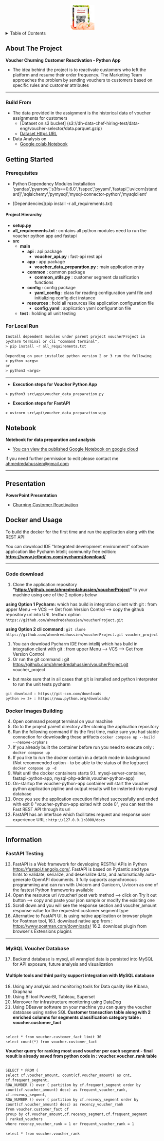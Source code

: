 <div id="top"></div>
<!-- PROJECT LOGO -->
<br />
<div align="center">
  <a href="https://github.com/ahmedredahussien/voucherProject">
    <img src="images/logo.png" alt="Logo" width="80" height="80">
  </a>
</div>
  
<!-- TABLE OF CONTENTS -->
<details>
  <summary>Table of Contents</summary>
  <ol>
    <li>
      <a href="#about-the-project">About The Project</a>
    </li>
    <li>
      <a href="#getting-started">Getting Started</a>
      <ul>
        <li><a href="#prerequisites">Prerequisites</a></li>
        <li><a href="#project-hierarchy">Project Hierarchy</a></li>
        <li><a href="#for-local-run">For Local Run</a></li>
      </ul>
    </li>
    <li><a href="#notebook">Notebook</a></li>
    <li><a href="#presentation">Presentation</a></li>
    <li>
        <a href="#docker-and-usage">Docker and Usage</a>
        <ul>
            <li><a href="#code-download">Code download</a></li>
            <li><a href="#docker-images-building">Docker Images Building</a></li>
        </ul>
    </li>
    <li>
        <a href="#information">Information</a>
        <ul>
            <li><a href="#fastapi-testing">FastAPI Testing</a></li>
            <li><a href="#mysql-voucher-database">MySQL Voucher Database</a></li>
        </ul>
    </li>
  </ol>
</details>

## About The Project
**Voucher Churning Customer Reactivation - Python App**
- The idea behind the project is to reactivate customers who left the platform and resume their
order frequency. The Marketing Team approaches the problem by sending vouchers to
customers based on specific rules and customer attributes

---
### Build From
- The data provided in the assignment is the historical data of voucher assignments for
customers  
    * [Dataset on s3 bucket] (s3://dh-data-chef-hiring-test/data-eng/voucher-selector/data.parquet.gzip)
    * [Dataset Https URL](https://dh-data-chef-hiring-test.s3.eu-central-1.amazonaws.com/data-eng/voucher-selector/data.parquet.gzip)
- Data Analysis on 
   * [Google colab Notebook](https://colab.research.google.com/drive/18_c5cS3fHxeIuwoAPH5aCXXawr2V9WUP?usp=sharing)

## Getting Started

### Prerequisites 

- Python Dependency Modules Installation 'pandas','pyarrow','s3fs==0.6.0','fsspec','pyyaml','fastapi','uvicorn[standard]','sqlalchemy','pymysql','mysql-connector-python','mysqlclient'
* [Dependencies](pip install -r all_requirements.txt)

#### Project Hierarchy 
* **setup.py**
* **all_requirements.txt** : contains all python modules need to run the voucher python app and fastapi
* **src**
    * **main**
        * **api** : api package
            * **voucher_api.py** : fast-api rest api
        * **app** : app package
            * **voucher_data_preparation.py** : main application entry
        * **common** : common package
            * **common_utils.py** : customer segment classification functions
        * **config** : config package
            * **yaml_config** : class for reading configuration yaml file and initializing config dict instance
        * **resources**  : hold all resources like application configuration file
            * **config.yaml** : application yaml configuration file 
    * **test** : holding all unit testing 

### For Local Run 
```
Install dependent modules under parent project voucherProject in pycharm terminal or cli "command terminal", 
> pip install -r all_requirements.txt

Depending on your installed python version 2 or 3 run the following
> python <args>
or
> python3 <args>
```
---
- **Execution steps for Voucher Python App**

`` > python3 src\app\voucher_data_preparation.py ``

- **Execution steps for FastAPI**

`` > uvicorn src\api\voucher_data_preparation:app ``


## Notebook 
**Notebook for data preparation and analysis**
* [You can view the published Google Notebook on google cloud](https://colab.research.google.com/drive/18_c5cS3fHxeIuwoAPH5aCXXawr2V9WUP?usp=sharing)

if you need further permission to edit please contact me ahmedredahussien@gmail.com 

---

## Presentation
**PowerPoint Presentation**
* [Churning Customer Reactivation](https://docs.google.com/presentation/d/1JESapE-7auJNW6evjp1srvGhA9TarUPn/edit?usp=sharing&ouid=109467200517397620113&rtpof=true&sd=true)

## Docker and Usage

To build the docker for the first time and run the application along with the REST API

You can download IDE "Integrated development environment" software application like Pycharm Intellij community free edition: **https://www.jetbrains.com/pycharm/download/**   

---

### Code download
1. Clone the application repository **"https://github.com/ahmedredahussien/voucherProject"** to your machine using one of the 2 options below

**using Option 1 Pycharm:** which has build in integration client with git : 
from upper Menu --> VCS -->  Get from Version Control --> copy the github repository url into URL textbox option
``https://github.com/ahmedredahussien/voucherProject.git``

**using Option 2 cli command:** 
``git clone https://github.com/ahmedredahussien/voucherProject.git voucher_project``


1. You can download Pycharm IDE from intellij which has build in integration client with git : from upper Menu --> VCS -->  Get from Version Control 
2. Or run the git command : git https://github.com/ahmedredahussien/voucherProject.git voucher_project
* but make sure that in all cases that git is installed and python interpreter to run the unit tests
pycharm
```
git download : https://git-scm.com/downloads
python >= 3+ : https://www.python.org/downloads/
```

### Docker Images Building
4. Open command prompt terminal on your machine 
5. Go to the project parent directory after cloning the application repository 
6. Run the following command if its the first time, make sure you had stable connection for downloading these artifacts
``docker compose up --build --remove-orphans``
7. If you already built the container before run you need to execute only : 
``docker compose up``
8. If you like to run the docker contain in a detach mode in background (Not recommended option - to be able to the status of the logtrace)
``docker compose up -d``
9. Wait until the docker containers starts 
9.1. mysql-server-container, fastapi-python-app, mysql-php-admin,voucher-python-app)
10. On-startup the voucher-python-app container will start the voucher python application pipline and output results will be insterted into mysql database
11. Once you see the application execution finished successfully and ended with exit 0 "voucher-python-app exited with code 0", you can test the Fast REST API through its url
12. FastAPI has an interface which facilitates request and response user experience URL : 
``http://127.0.0.1:8000/docs``
---
## Information

### FastAPI Testing
13. FastAPI is a Web framework for developing RESTful APIs in Python https://fastapi.tiangolo.com/. FastAPI is based on Pydantic and type hints to validate, serialize, and deserialize data, and automatically auto-generate OpenAPI documents. It fully supports asynchronous programming and can run with Uvicorn and Gunicorn, Uvicorn as one of the fastest Python frameworks available 
14. Open the resource url /voucher/ post verb method --> click on Try it out button --> copy and paste your json sample or modify the exisiting one 
15. Scroll down and you will see the response section and voucher_amount response value for the requested customer segment type
16. Alternative to FastAPI UI, is using native application or browser plugin for Postman tool, 
16.1. download native app from : https://www.postman.com/downloads/
16.2. download plugin from browser's Extensions plugins 
---
### MySQL Voucher Database 
17. Backend database is mysql, all wrangled data is persisted into MySQL for API exposure, future analysis and visualization
#### Multiple tools and third parity support integration with MySQL database  
18. Using any analysis and monitoring tools for Data quality  like Kibana, Graphana
19. Using  BI tool PowerBI, Tableau, Superset
20. Moreover for infrastructure monitoring using DataDog 
21. Using DBeaver software on your machine you can query  the voucher database using native SQL 
**Customer transaction table along with 2 enriched columns for segments classification category table : voucher.customer_fact** 

```

select * from voucher.customer_fact limit 30
select count(*) from voucher.customer_fact 

```
**Voucher query for ranking most used voucher per each segment - final result is already saved from python code in : voucher.voucher_rank table** 

```

SELECT * FROM (
select cf.voucher_amount, count(cf.voucher_amount) as cnt, 
cf.frequent_segment, 
ROW_NUMBER () over ( partition by cf.frequent_segment order by count(cf.voucher_amount) desc) as frequent_voucher_rank,
cf.recency_segment,  
ROW_NUMBER () over ( partition by cf.recency_segment order by count(cf.voucher_amount) desc) as recency_voucher_rank
from voucher.customer_fact cf 
group by cf.voucher_amount,cf.recency_segment,cf.frequent_segment
) ranked_vouchers
where recency_voucher_rank = 1 or frequent_voucher_rank = 1

select * from voucher.voucher_rank 

```
